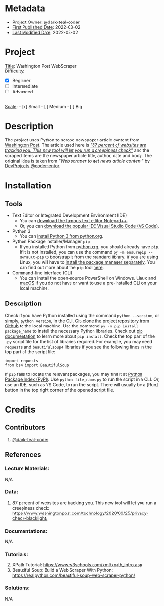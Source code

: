 <!-- This is a README file for a project. -->

# Metadata
- <ins>Project Owner</ins>: [@dark-teal-coder](github.com/dark-teal-coder)
- <ins>First Published Date</ins>: 2022-03-02
- <ins>Last Modified Date</ins>: 2022-03-02

# Project 
<ins>Title</ins>: Washington Post WebScraper
<br />
<ins>Difficulty</ins>: 
- [x] Beginner
- [ ] Intermediate
- [ ] Advanced
<br />
<ins>Scale</ins>: 
- [x] Small
- [ ] Medium
- [ ] Big

# Description 
The project uses Python to scrape newspaper article content from [Washington Post](https://www.washingtonpost.com/). The article used here is *["87 percent of websites are tracking you. This new tool will let you run a creepiness check"](https://www.washingtonpost.com/technology/2020/09/25/privacy-check-blacklight/)* and the scraped items are the newspaper article title, author, date and body. The original idea is taken from *["Web scraper to get news article content"](https://www.codementor.io/projects/tool/web-scraper-to-get-news-article-content-atx32d46qe)* by [DevProjects](https://www.codementor.io/projects) [@codementor](https://www.codementor.io/@codementor). 

# Installation 

## Tools
- Text Editor or Integrated Development Environment (IDE)
  - You can [download the famous text editor Notepad++](https://notepad-plus-plus.org/downloads/). 
  - Or, you can [download the popular IDE Visual Studio Code (VS Code)](https://code.visualstudio.com/download). 
- Python 3
  - You can [install Python 3 from python.org](https://www.python.org/downloads/). 
- Python Package Installer/Manager `pip`
  - If you installed Python from [python.org](https://www.python.org/), you should already have `pip`. If it is not installed, you can use the command `py -m ensurepip --default-pip` to bootstrap it from the standard library. If you are using Linux, you will have to [install the package manager separately](https://packaging.python.org/en/latest/guides/installing-using-linux-tools/). You can find out more about the `pip` tool [here](https://pip.pypa.io/en/stable/getting-started/). 
- Command-line interface (CLI) 
  - You can [install the open-source PowerShell on Windows, Linux and macOS](https://docs.microsoft.com/en-us/powershell/scripting/install/installing-powershell) if you do not have or want to use a pre-installed CLI on your local machine. 

## Description
Check if you have Python installed using the command `python --version`, or simply, `python version`, in the CLI. [Git-clone the project repository from Github](https://docs.github.com/en/repositories/creating-and-managing-repositories/cloning-a-repository) to the local machine. Use the command `py -m pip install package_name` to install the necessary Python libraries. Check out [pip documentation](https://pip.pypa.io/en/stable/cli/pip_install/) to learn more about `pip install`. Check the top part of the `.py` script file for the list of libraries required. For example, you may need `requests` and `beautifulsoup4` libraries if you see the following lines in the top part of the script file: 
```
import requests
from bs4 import BeautifulSoup
```
If `pip` fails to locate the relevant packages, you may find it at [Python Package Index (PyPI)](https://pypi.org/). Use `python file_name.py` to run the script in a CLI. Or, use an IDE, such as VS Code, to run the script. There will usually be a [Run] button in the top right corner of the opened script file. 

# Credits 

## Contributors 
1. [@dark-teal-coder](github.com/dark-teal-coder)

## References 
### Lecture Materials:
N/A
### Data: 
1. 87 percent of websites are tracking you. This new tool will let you run a creepiness check: https://www.washingtonpost.com/technology/2020/09/25/privacy-check-blacklight/
### Documentations: 
N/A
### Tutorials: 
2. XPath Tutorial: https://www.w3schools.com/xml/xpath_intro.asp
3. Beautiful Soup: Build a Web Scraper With Python: https://realpython.com/beautiful-soup-web-scraper-python/
### Solutions: 
N/A
